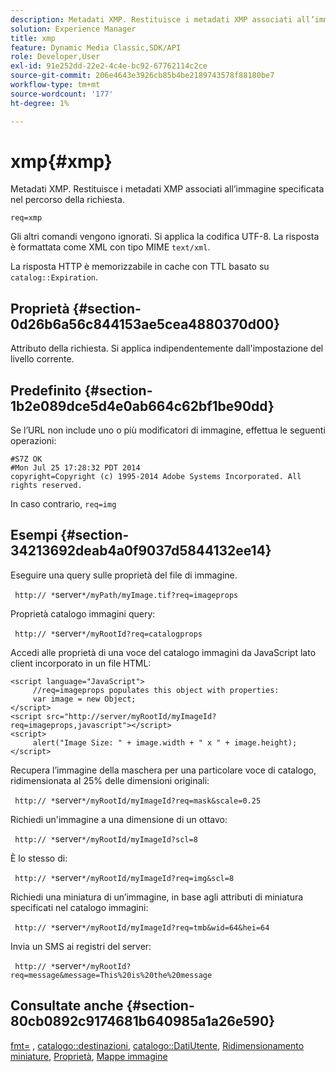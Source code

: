 ```yaml
---
description: Metadati XMP. Restituisce i metadati XMP associati all’immagine specificata nel percorso della richiesta.
solution: Experience Manager
title: xmp
feature: Dynamic Media Classic,SDK/API
role: Developer,User
exl-id: 91e252dd-22e2-4c4e-bc92-67762114c2ce
source-git-commit: 206e4643e3926cb85b4be2189743578f88180be7
workflow-type: tm+mt
source-wordcount: '177'
ht-degree: 1%

---
```


# xmp{#xmp}

Metadati XMP. Restituisce i metadati XMP associati all’immagine specificata nel percorso della richiesta.

`req=xmp`

Gli altri comandi vengono ignorati. Si applica la codifica UTF-8. La risposta è formattata come XML con tipo MIME `text/xml`.

La risposta HTTP è memorizzabile in cache con TTL basato su `catalog::Expiration`.

## Proprietà {#section-0d26b6a56c844153ae5cea4880370d00}

Attributo della richiesta. Si applica indipendentemente dall&#39;impostazione del livello corrente.

## Predefinito {#section-1b2e089dce5d4e0ab664c62bf1be90dd}

Se l’URL non include uno o più modificatori di immagine, effettua le seguenti operazioni:

```
#S7Z OK 
#Mon Jul 25 17:28:32 PDT 2014 
copyright=Copyright (c) 1995-2014 Adobe Systems Incorporated. All rights reserved.
```

In caso contrario, `req=img`

## Esempi {#section-34213692deab4a0f9037d5844132ee14}

Eseguire una query sulle proprietà del file di immagine.

` http:// *`server`*/myPath/myImage.tif?req=imageprops`

Proprietà catalogo immagini query:

` http:// *`server`*/myRootId?req=catalogprops`

Accedi alle proprietà di una voce del catalogo immagini da JavaScript lato client incorporato in un file HTML:

```
<script language="JavaScript"> 
     //req=imageprops populates this object with properties: 
     var image = new Object; 
</script> 
<script src="http://server/myRootId/myImageId?req=imageprops,javascript"></script> 
<script> 
     alert("Image Size: " + image.width + " x " + image.height); 
</script>
```

Recupera l’immagine della maschera per una particolare voce di catalogo, ridimensionata al 25% delle dimensioni originali:

` http:// *`server`*/myRootId/myImageId?req=mask&scale=0.25`

Richiedi un&#39;immagine a una dimensione di un ottavo:

` http:// *`server`*/myRootId/myImageId?scl=8`

È lo stesso di:

` http:// *`server`*/myRootId/myImageId?req=img&scl=8`

Richiedi una miniatura di un’immagine, in base agli attributi di miniatura specificati nel catalogo immagini:

` http:// *`server`*/myRootId/myImageId?req=tmb&wid=64&hei=64`

Invia un SMS ai registri del server:

` http:// *`server`*/myRootId?req=message&message=This%20is%20the%20message`

## Consultate anche {#section-80cb0892c9174681b640985a1a26e590}

[fmt=](../../../../../../is-api/http-ref/image-serving-api-ref/c-http-protocol-reference/c-command-reference/r-is-http-fmt.md#reference-cdf10043423b45ba9fe15157fb3ae37a) , [catalogo::destinazioni](/help/aem-is-ir-api/is-api/image-catalog/image-serving-api-ref/c-image-catalog-reference/c-image-svg-data-reference/c-image-data-reference/r-targets-cat.md), [catalogo::DatiUtente](/help/aem-is-ir-api/is-api/image-catalog/image-serving-api-ref/c-image-catalog-reference/c-image-svg-data-reference/c-image-data-reference/r-userdata-cat.md), [Ridimensionamento miniature](../../../../../../is-api/http-ref/image-serving-api-ref/c-http-protocol-reference/c-notes-on-server-behavior/r-thumbnail-scaling.md#reference-0f71817f721d4913b34816758d69b07f), [Proprietà](../../../../../../is-api/http-ref/image-serving-api-ref/c-http-protocol-reference/c-response-data/c-properties/c-properties.md#concept-49c609fd6de942cab422ee412353c9d9), [Mappe immagine](../../../../../../is-api/http-ref/image-serving-api-ref/c-http-protocol-reference/c-syntax-and-features/r-image-maps.md#reference-ff7d1bac2a064104b0c508a81316fdab)
